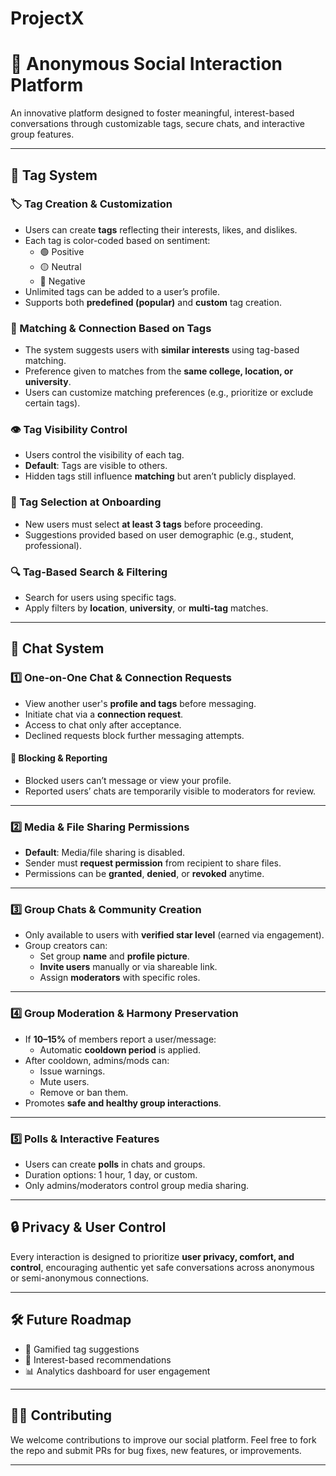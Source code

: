 # ProjectX
# 🌟 Anonymous Social Interaction Platform

An innovative platform designed to foster meaningful, interest-based conversations through customizable tags, secure chats, and interactive group features.

---

## 🔖 Tag System

### 🏷️ Tag Creation & Customization
- Users can create **tags** reflecting their interests, likes, and dislikes.
- Each tag is color-coded based on sentiment:
  - 🟢 Positive
  - 🟡 Neutral
  - 🔴 Negative
- Unlimited tags can be added to a user’s profile.
- Supports both **predefined (popular)** and **custom** tag creation.

### 🤝 Matching & Connection Based on Tags
- The system suggests users with **similar interests** using tag-based matching.
- Preference given to matches from the **same college, location, or university**.
- Users can customize matching preferences (e.g., prioritize or exclude certain tags).

### 👁️ Tag Visibility Control
- Users control the visibility of each tag.
- **Default**: Tags are visible to others.
- Hidden tags still influence **matching** but aren’t publicly displayed.

### 🚀 Tag Selection at Onboarding
- New users must select **at least 3 tags** before proceeding.
- Suggestions provided based on user demographic (e.g., student, professional).

### 🔍 Tag-Based Search & Filtering
- Search for users using specific tags.
- Apply filters by **location**, **university**, or **multi-tag** matches.

---

## 💬 Chat System

### 1️⃣ One-on-One Chat & Connection Requests
- View another user's **profile and tags** before messaging.
- Initiate chat via a **connection request**.
- Access to chat only after acceptance.
- Declined requests block further messaging attempts.

#### 🚫 Blocking & Reporting
- Blocked users can’t message or view your profile.
- Reported users’ chats are temporarily visible to moderators for review.

---

### 2️⃣ Media & File Sharing Permissions
- **Default**: Media/file sharing is disabled.
- Sender must **request permission** from recipient to share files.
- Permissions can be **granted**, **denied**, or **revoked** anytime.

---

### 3️⃣ Group Chats & Community Creation
- Only available to users with **verified star level** (earned via engagement).
- Group creators can:
  - Set group **name** and **profile picture**.
  - **Invite users** manually or via shareable link.
  - Assign **moderators** with specific roles.

---

### 4️⃣ Group Moderation & Harmony Preservation
- If **10–15%** of members report a user/message:
  - Automatic **cooldown period** is applied.
- After cooldown, admins/mods can:
  - Issue warnings.
  - Mute users.
  - Remove or ban them.
- Promotes **safe and healthy group interactions**.

---

### 5️⃣ Polls & Interactive Features
- Users can create **polls** in chats and groups.
- Duration options: 1 hour, 1 day, or custom.
- Only admins/moderators control group media sharing.

---

## 🔒 Privacy & User Control
Every interaction is designed to prioritize **user privacy, comfort, and control**, encouraging authentic yet safe conversations across anonymous or semi-anonymous connections.

---

## 🛠️ Future Roadmap
- 🎲 Gamified tag suggestions
- 🎁 Interest-based recommendations
- 📊 Analytics dashboard for user engagement

---

## 👨‍💻 Contributing
We welcome contributions to improve our social platform. Feel free to fork the repo and submit PRs for bug fixes, new features, or improvements.

---


